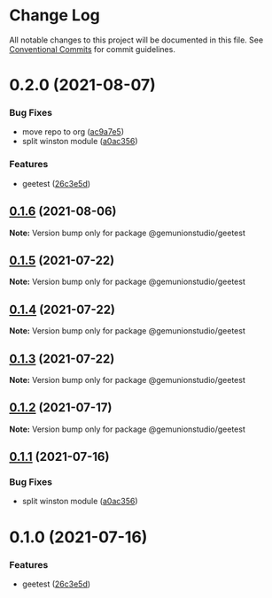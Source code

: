 # Change Log

All notable changes to this project will be documented in this file.
See [Conventional Commits](https://conventionalcommits.org) for commit guidelines.

# 0.2.0 (2021-08-07)


### Bug Fixes

* move repo to org ([ac9a7e5](https://github.com/gemunionstudio/common-packages/commit/ac9a7e51e47bf69ef30b19abbc67274405c13200))
* split winston module ([a0ac356](https://github.com/gemunionstudio/common-packages/commit/a0ac356466cfa4ad8e9ff404c61d712131e5035e))


### Features

* geetest ([26c3e5d](https://github.com/gemunionstudio/common-packages/commit/26c3e5dcfcb9ca8f5f508290f486a09262dff64c))





## [0.1.6](https://github.com/gemunionstudio/common-packages/compare/@gemunionstudio/geetest@0.1.5...@gemunionstudio/geetest@0.1.6) (2021-08-06)

**Note:** Version bump only for package @gemunionstudio/geetest





## [0.1.5](https://github.com/gemunionstudio/common-packages/compare/@gemunionstudio/geetest@0.1.4...@gemunionstudio/geetest@0.1.5) (2021-07-22)

**Note:** Version bump only for package @gemunionstudio/geetest





## [0.1.4](https://github.com/gemunionstudio/common-packages/compare/@gemunionstudio/geetest@0.1.3...@gemunionstudio/geetest@0.1.4) (2021-07-22)

**Note:** Version bump only for package @gemunionstudio/geetest





## [0.1.3](https://github.com/gemunionstudio/common-packages/compare/@gemunionstudio/geetest@0.1.2...@gemunionstudio/geetest@0.1.3) (2021-07-22)

**Note:** Version bump only for package @gemunionstudio/geetest





## [0.1.2](https://github.com/gemunionstudio/common-packages/compare/@gemunionstudio/geetest@0.1.1...@gemunionstudio/geetest@0.1.2) (2021-07-17)

**Note:** Version bump only for package @gemunionstudio/geetest





## [0.1.1](https://github.com/gemunionstudio/common-packages/compare/@gemunionstudio/geetest@0.1.0...@gemunionstudio/geetest@0.1.1) (2021-07-16)


### Bug Fixes

* split winston module ([a0ac356](https://github.com/gemunionstudio/common-packages/commit/a0ac356466cfa4ad8e9ff404c61d712131e5035e))





# 0.1.0 (2021-07-16)


### Features

* geetest ([26c3e5d](https://github.com/gemunionstudio/common-packages/commit/26c3e5dcfcb9ca8f5f508290f486a09262dff64c))
